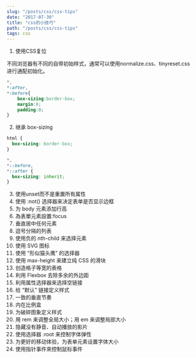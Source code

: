 ```yaml
---
slug: "/posts/css/css-tips"
date: "2017-07-30"
title: "css的小技巧"
path: "/posts/css/css-tips"
tags: css
---
```

1. 使用CSS复位

不同浏览器有不同的自带初始样式，通常可以使用normalize.css、tinyreset.css进行通配初始化。

``` css
*,
*:after,
*:before{
    box-sizing:border-box;
    margin:0;
    padding:0;
}
```

2. 继承 box-sizing

``` css
html {
  box-sizing: border-box;
}

*,
*::before,
*::after {
  box-sizing: inherit;
}
```

3. 使用unset而不是重置所有属性
4. 使用 :not() 选择器来决定表单是否显示边框
5. 为 body 元素添加行高
6. 為表單元素設置:focus
7. 垂直居中任何元素
8. 逗号分隔的列表
9. 使用负的 nth-child 来选择元素
10. 使用 SVG 图标
11. 使用 “形似猫头鹰” 的选择器
12. 使用 max-height 来建立纯 CSS 的滑块
13. 创造格子等宽的表格
14. 利用 Flexbox 去除多余的外边距
15. 利用属性选择器来选择空链接
16. 给 “默认” 链接定义样式
17. 一致的垂直节奏
18. 内在比例盒
19. 为破碎图象定义样式
20. 用 rem 来调整全局大小；用 em 来调整局部大小
21. 隐藏没有静音、自动播放的影片
22. 使用选择器 :root 来控制字体弹性
23. 为更好的移动体验，为表单元素设置字体大小
24. 使用指针事件來控制鼠标事件